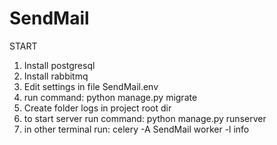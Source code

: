 # SendMail
START
1. Install postgresql
2. Install rabbitmq
3. Edit settings in file SendMail\.env
4. run command: python manage.py migrate 
5. Create folder logs in project root dir
6. to start server run command: python manage.py runserver
7. in other terminal run: celery -A SendMail worker -l info 

